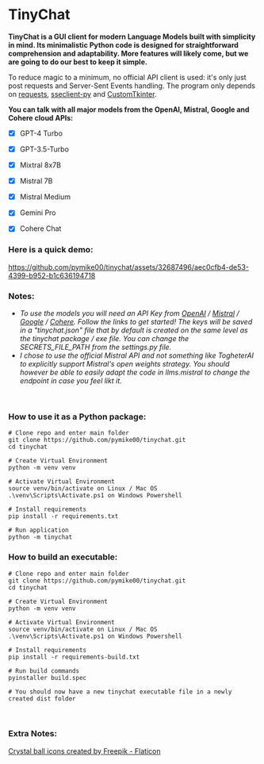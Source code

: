 # TinyChat

**TinyChat is a GUI client for modern Language Models built with simplicity in mind. Its minimalistic Python code is designed for straightforward comprehension and adaptability. More features will likely come, but we are going to do our best to keep it simple.**

To reduce magic to a minimum, no official API client is used: it's only just post requests and Server-Sent Events handling. The program only depends on [requests](https://requests.readthedocs.io/en/latest/), [sseclient-py](https://github.com/mpetazzoni/sseclient) and [CustomTkinter](https://github.com/TomSchimansky/CustomTkinter).

**You can talk with all major models from the OpenAI, Mistral, Google and Cohere cloud APIs:**
- [x] GPT-4 Turbo
- [x] GPT-3.5-Turbo
- [x] Mixtral 8x7B
- [x] Mistral 7B
- [x] Mistral Medium
- [x] Gemini Pro
- [x] Cohere Chat


### Here is a quick demo:
https://github.com/pymike00/tinychat/assets/32687496/aec0cfb4-de53-4399-b952-b1c636194718

### Notes:
- *To use the models you will need an API Key from [OpenAI](https://platform.openai.com/api-keys) / [Mistral](https://console.mistral.ai/user/api-keys/) / [Google](https://makersuite.google.com/app/apikey) / [Cohere](https://dashboard.cohere.com/api-keys/). Follow the links to get started! The keys will be saved in a "tinychat.json" file that by default is created on the same level as the tinychat package / exe file. You can change the SECRETS_FILE_PATH from the settings.py file.*
- *I chose to use the official Mistral API and not something like TogheterAI to explicitly support Mistral's open weights strategy. You should however be able to easily adapt the code in llms.mistral to change the endpoint in case you feel likt it.*

<br>

### How to use it as a Python package:


```
# Clone repo and enter main folder
git clone https://github.com/pymike00/tinychat.git
cd tinychat

# Create Virtual Environment
python -m venv venv

# Activate Virtual Environment
source venv/bin/activate on Linux / Mac OS
.\venv\Scripts\Activate.ps1 on Windows Powershell

# Install requirements
pip install -r requirements.txt

# Run application
python -m tinychat
```


### How to build an executable:


```
# Clone repo and enter main folder
git clone https://github.com/pymike00/tinychat.git
cd tinychat

# Create Virtual Environment
python -m venv venv

# Activate Virtual Environment
source venv/bin/activate on Linux / Mac OS
.\venv\Scripts\Activate.ps1 on Windows Powershell

# Install requirements
pip install -r requirements-build.txt

# Run build commands
pyinstaller build.spec

# You should now have a new tinychat executable file in a newly created dist folder
```
<br>

### Extra Notes:
[Crystal ball icons created by Freepik - Flaticon](https://www.flaticon.com/free-icons/crystal-ball)

